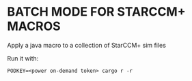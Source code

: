 # BATCH MODE FOR STARCCM+ MACROS

Apply a java macro to a collection of StarCCM+ sim files

Run it with:
```shell
PODKEY=<power on-demand token> cargo r -r
```

